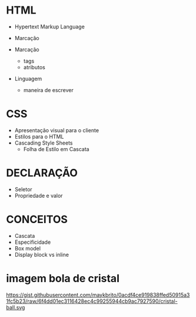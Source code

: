 # HTML

- Hypertext Markup Language
- Marcação
- Marcação
   * tags
   * atributos

- Linguagem
   * maneira de escrever



# CSS

- Apresentação visual para o cliente
- Estilos para o HTML
- Cascading Style Sheets
    * Folha de Estilo em Cascata


# DECLARAÇÃO

- Seletor
- Propriedade e valor


# CONCEITOS

- Cascata
- Especificidade
- Box model
- Display block vs inline 

# imagem bola de cristal

https://gist.githubusercontent.com/maykbrito/0acdf4ce919838ffed50915a31fc5b23/raw/6f4dd01ec3116428ec4c99255944cb9ac7927590/cristal-ball.svg


